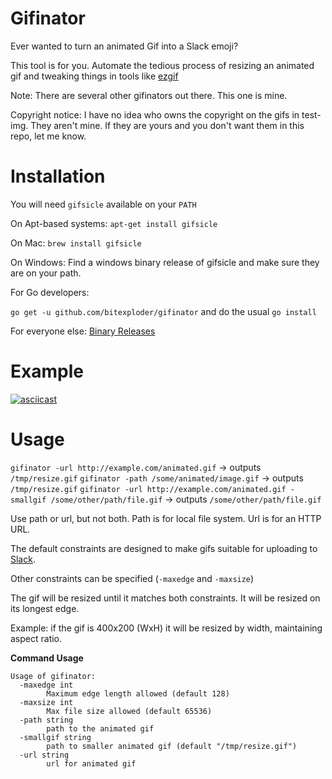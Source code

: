 # Gifinator

Ever wanted to turn an animated Gif into a Slack emoji? 

This tool is for you. Automate the tedious process of resizing an animated gif and tweaking things in tools like [ezgif](http://ezgif.com)

Note: There are several other gifinators out there. This one is mine.

Copyright notice: I have no idea who owns the copyright on the gifs in test-img. They aren't mine. If they are yours and you don't want them in this repo, let me know. 

# Installation

You will need `gifsicle` available on your `PATH`

On Apt-based systems: `apt-get install gifsicle` 

On Mac: `brew install gifsicle`

On Windows: Find a windows binary release of gifsicle and make sure they are on your path.

For Go developers:

`go get -u github.com/bitexploder/gifinator` and do the usual `go install`

For everyone else: [Binary Releases](https://github.com/bitexploder/gifinator/releases)

# Example

[![asciicast](https://asciinema.org/a/108664)](https://asciinema.org/a/108664)

# Usage 

`gifinator -url http://example.com/animated.gif` -> outputs `/tmp/resize.gif`
`gifinator -path /some/animated/image.gif` -> outputs `/tmp/resize.gif`
`gifinator -url http://example.com/animated.gif -smallgif /some/other/path/file.gif` -> outputs `/some/other/path/file.gif`

Use path or url, but not both. Path is for local file system. Url is for an HTTP URL.

The default constraints are designed to make gifs suitable for uploading to [Slack](https://slack.com). 

Other constraints can be specified (`-maxedge` and `-maxsize`)

The gif will be resized until it matches both constraints. It will be resized on its longest edge. 

Example: if the gif is 400x200 (WxH) it will be resized by width, maintaining aspect ratio. 


**Command Usage**

~~~~~
Usage of gifinator:
  -maxedge int
        Maximum edge length allowed (default 128)
  -maxsize int
        Max file size allowed (default 65536)
  -path string
        path to the animated gif
  -smallgif string
        path to smaller animated gif (default "/tmp/resize.gif")
  -url string
        url for animated gif
~~~~~
